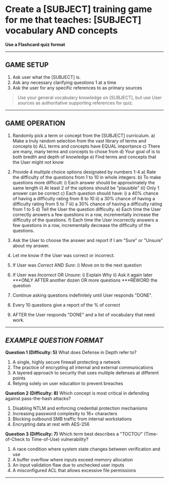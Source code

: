 # **Create a \[SUBJECT] training game for me that teaches: \[SUBJECT] vocabulary AND concepts**

**Use a Flashcard quiz format**

---

## **GAME SETUP**

1. Ask user what the \[SUBJECT] is.
2. Ask any necessary clarifying questions 1 at a time
3. Ask the user for any specific references to as primary sources

> Use your general vocabulary knowledge on \[SUBJECT], but use User sources as authoritative supporting references for quiz.

---

## **GAME OPERATION**

1. Randomly pick a term or concept from the \[SUBJECT] curriculum.
   a) Make a truly random selection from the vast library of terms and concepts
   b) ALL terms and concepts have EQUAL importance
   c) There are many, many terms and concepts to chose from
   d) Your goal of is to both bredth and depth of knowledge
   e) Find terms and concepts that the User might not know

2. Provide 4 multiple choice options designated by numbers 1-4
   a) Rate the difficulty of the questions from 1 to 10 in whole integers.
   b) To make questions more difficult:
   i)   Each answer should be approximately the same length
   ii)  At least 2 of the options should be "plausible"
   iii) Only 1 answer can be correct
   c) Each question should have:
   i)   a 40% chance of having a difficulty rating from 8 to 10
   ii)  a 30% chance of having a difficulty rating from 5 to 7
   iii) a 30% chance of having a difficulty rating from 1 to 5
   d) Tell the User the question difficulty.
   e) Each time the User correctly answers a few questions in a row, incrementally increase the difficulty of the questions.
   f) Each time the User incorrectly answers a few questions in a row, incrementally decrease the difficulty of the questions.

3. Ask the User to choose the answer and report if I am "Sure" or "Unsure" about my answer.

4. Let me know if the User was correct or incorrect.

5. If User was *Correct* AND *Sure*:
   i)   Move on to the next question

6. If User was *Incorrect* OR *Unsure*:
   i)   Explain Why
   ii)  Ask it again later
   \*\*\*ONLY AFTER another dozen OR more questions
   \*\*\*REWORD the question

7. Continue asking questions indefinitely until User responds "DONE".

8. Every 10 questions give a report of the % of correct

9. AFTER the User responds "DONE" and a list of vocabulary that need work.

---

## ***EXAMPLE QUESTION FORMAT***

**Question 1 (Difficulty: 5)**
What does Defense in Depth refer to?

1. A single, highly secure firewall protecting a network
2. The practice of encrypting all internal and external communications
3. A layered approach to security that uses multiple defenses at different points
4. Relying solely on user education to prevent breaches

**Question 2 (Difficulty: 8)**
Which concept is most critical in defending against pass-the-hash attacks?

1. Disabling NTLM and enforcing credential protection mechanisms
2. Increasing password complexity to 16+ characters
3. Blocking outbound SMB traffic from internal workstations
4. Encrypting data at rest with AES-256

**Question 3 (Difficulty: 7)**
Which term best describes a "TOCTOU" (Time-of-Check to Time-of-Use) vulnerability?

1. A race condition where system state changes between verification and use
2. A buffer overflow where inputs exceed memory allocation
3. An input validation flaw due to unchecked user inputs
4. A misconfigured ACL that allows excessive file permissions

---
